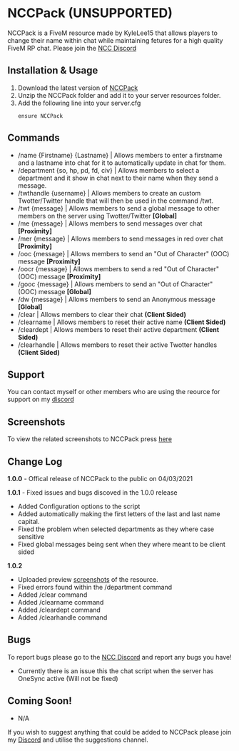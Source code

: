# NCCPack (UNSUPPORTED)
NCCPack is a FiveM resource made by KyleLee15 that allows players to change their name within chat while maintaining fetures for a high quality FiveM RP chat. Please join the  [NCC Discord](https://discord.gg/j4J8JgPeWw)

## Installation & Usage
1. Download the latest version of [NCCPack](https://github.com/KyleLee15/NCCPack/releases/tag/1.0.1)
2. Unzip the NCCPack folder and add it to your server resources folder.
3. Add the following line into your server.cfg
   ```
   ensure NCCPack
   ```
## Commands
* /name {Firstname} {Lastname} | Allows members to enter a firstname and a lastname into chat for it to automatically update in chat for them.
* /department {so, hp, pd, fd, civ} | Allows members to select a department and it show in chat next to their name when they send a message.
* /twthandle {username} | Allows members to create an custom Twotter/Twitter handle that will then be used in the command /twt.
* /twt {message} | Allows members to send a global message to other members on the server using Twotter/Twitter **[Global]**
* /me {message} | Allows members to send messages over chat **[Proximity]**
* /mer {message} | Allows members to send messages in red over chat **[Proximity]**
* /ooc {message} | Allows members to send an "Out of Character" (OOC) message **[Proximity]**
* /oocr {message} | Allows members to send a red "Out of Character" (OOC) message **[Proximity]**
* /gooc {message} | Allows members to send an "Out of Character" (OOC) message **[Global]**
* /dw {message} | Allows members to send an Anonymous message **[Global]**
* /clear | Allows members to clear their chat **(Client Sided)**
* /clearname | Allows members to reset their active name **(Client Sided)**
* /cleardept | Allows members to reset their active department **(Client Sided)**
* /clearhandle | Allows members to reset their active Twotter handles **(Client Sided)**

## Support
You can contact myself or other members who are using the reource for support on my [discord](https://discord.gg/j4J8JgPeWw)

## Screenshots
To view the related screenshots to NCCPack press [here](https://imgur.com/a/LFOKlgw)

## Change Log
**1.0.0** -
Offical release of NCCPack to the public on 04/03/2021

**1.0.1** - Fixed issues and bugs discoved in the 1.0.0 release
- Added Configuration options to the script
- Added automatically making the first letters of the last and last name capital. 
- Fixed the problem when selected departments as they where case sensitive
- Fixed global messages being sent when they where meant to be client sided

**1.0.2**
- Uploaded preview [screenshots](https://imgur.com/a/LFOKlgw) of the resource.
- Fixed errors found within the /department command
- Added /clear command
- Added /clearname command
- Added /cleardept command
- Added /clearhandle command 

## Bugs
To report bugs please go to the [NCC Discord](https://discord.gg/j4J8JgPeWw) and report any bugs you have!
* Currently there is an issue this the chat script when the server has OneSync active (Will not be fixed) 


## Coming Soon!
* N/A

If you wish to suggest anything that could be added to NCCPack please join my [Discord](https://discord.gg/j4J8JgPeWw) and utilise the suggestions channel.
